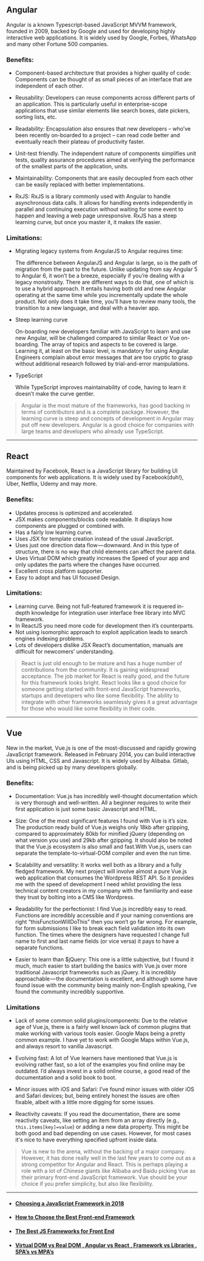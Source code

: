 ## Angular
Angular is a known Typescript-based JavaScript MVVM framework, founded in 2009, backed by Google and used for developing highly interactive web applications. It is widely used by Google, Forbes, WhatsApp and many other Fortune 500 companies.

### Benefits:
* Component-based architecture that provides a higher quality of code: Components can be thought of as small pieces of an interface that are independent of each other.

* Reusability: Developers can reuse components across different parts of an application. This is particularly useful in enterprise-scope applications that use similar elements like search boxes, date pickers, sorting lists, etc.

* Readability: Encapsulation also ensures that new developers – who’ve been recently on-boarded to a project – can read code better and eventually reach their plateau of productivity faster.

* Unit-test friendly. The independent nature of components simplifies unit tests, quality assurance procedures aimed at verifying the performance of the smallest parts of the application, units.

* Maintainability: Components that are easily decoupled from each other can be easily replaced with better implementations.

* RxJS: RxJS is a library commonly used with Angular to handle asynchronous data calls. It allows for handling events independently in parallel and continuing execution without waiting for some event to happen and leaving a web page unresponsive. RxJS has a steep learning curve, but once you master it, it makes life easier.

### Limitations:
* Migrating legacy systems from AngularJS to Angular requires time:

    The difference between AngularJS and Angular is large, so is the path of migration from the past to the future. Unlike updating from say Angular 5 to Angular 6, it won’t be a breeze, especially if you’re dealing with a legacy monstrosity. There are different ways to do that, one of which is to use a hybrid approach. It entails having both old and new Angular operating at the same time while you incrementally update the whole product. Not only does it take time, you’ll have to review many tools, the transition to a new language, and deal with a heavier app.

* Steep learning curve

    On-boarding new developers familiar with JavaScript to learn and use new Angular, will be challenged compared to similar React or Vue on-boarding. The array of topics and aspects to be covered is large. Learning it, at least on the basic level, is mandatory for using Angular. Engineers complain about error messages that are too cryptic to grasp without additional research followed by trial-and-error manipulations.

* TypeScript

    While TypeScript improves maintainability of code, having to learn it doesn’t make the curve gentler.

> Angular is the most mature of the frameworks, has good backing in terms of contributors and is a complete package. However, the learning curve is steep and concepts of development in Angular may put off new developers. Angular is a good choice for companies with large teams and developers who already use TypeScript.

___

## React
Maintained by Facebook, React is a JavaScript library for building UI components for web applications. It is widely used by Facebook(duh!), Uber, Netflix, Udemy and may more.

### Benefits:
* Updates process is optimized and accelerated.
* JSX makes components/blocks code readable. It displays how components are plugged or combined with.
* Has a fairly low learning curve.
* Uses JSX for template creation instead of the usual JavaScript.
* Uses just one direction data flow — downward. And in this type of structure, there is no way that child elements can affect the parent data.
* Uses Virtual DOM which greatly increases the Speed of your app and only updates the parts where the changes have occurred.
* Excellent cross platform supporter.
* Easy to adopt and has UI focused Design.

### Limitations:
* Learning curve. Being not full-featured framework it is requered in-depth knowledge for integration user interface free library into MVC framework.
* In ReactJS you need more code for development then it’s counterparts.
* Not using isomorphic approach to exploit application leads to search engines indexing problems.
* Lots of developers dislike JSX React’s documentation, manuals are difficult for newcomers’ understanding.

> React is just old enough to be mature and has a huge number of contributions from the community. It is gaining widespread acceptance. The job market for React is really good, and the future for this framework looks bright.
React looks like a good choice for someone getting started with front-end JavaScript frameworks, startups and developers who like some flexibility. The ability to integrate with other frameworks seamlessly gives it a great advantage for those who would like some flexibility in their code.

___

## Vue
New in the market, Vue.js is one of the most-discussed and rapidly growing JavaScript framework. Released in February 2014, you can build interactive UIs using HTML, CSS and Javascript. It is widely used by Alibaba. Gitlab, and is being picked up by many developers globally.

### Benefits:
* Documentation: Vue.js has incredibly well-thought documentation which is very thorough and well-written. All a beginner requires to write their first application is just some basic Javascript and HTML.

* Size: One of the most significant features I found with Vue is it’s size. The production ready build of Vue.js weighs only 18kb after gzipping, compared to approximately 80kb for minified jQuery (depending on what version you use) and 29kb after gzipping. It should also be noted that the Vue.js ecosystem is also small and fast.With Vue.js, users can separate the template-to-virtual-DOM compiler and even the run time.

* Scalability and versatility: It works well both as a library and a fully fledged framework. My next project will involve almost a pure Vue.js web application that consumes the Wordpress REST API. So it provides me with the speed of development I need whilst providing the less technical content creators in my company with the familiarity and ease they trust by bolting into a CMS like Wordpress.

* Readability for the perfectionist: I find Vue.js incredibly easy to read. Functions are incredibly accessible and if your naming conventions are right “thisFunctionWillDoThis” then you won’t go far wrong. For example, for form submissions I like to break each field validation into its own function. The times where the designers have requested I change full name to first and last name fields (or vice versa) it pays to have a separate functions.

* Easier to learn than $jQuery: This one is a little subjective, but I found it much, much easier to start building the basics with Vue.js over more traditional Javascript frameworks such as jQuery. It is incredibly approachable — the documentation is excellent, and although some have found issue with the community being mainly non-English speaking, I’ve found the community incredibly supportive.

### Limitations
* Lack of some common solid plugins/components: Due to the relative age of Vue.js, there is a fairly well known lack of common plugins that make working with various tools easier. Google Maps being a pretty common example. I have yet to work with Google Maps within Vue.js, and always resort to vanilla Javascript.

* Evolving fast: A lot of Vue learners have mentioned that Vue.js is evolving rather fast, so a lot of the examples you find online may be outdated. I’d always invest in a solid online course, a good read of the documentation and a solid book to boot.

* Minor issues with iOS and Safari: I’ve found minor issues with older iOS and Safari devices; but, being entirely honest the issues are often fixable, albeit with a little more digging for some issues.

* Reactivity caveats: If you read the documentation, there are some reactivity caveats, like setting an item from an array directly (e.g., `this.items[key]=value`) or adding a new data property. This might be both good and bad depending on use cases. However, for most cases it's nice to have everything specified upfront inside data.

> Vue is new to the arena, without the backing of a major company.
However, it has done really well in the last few years to come out as a strong competitor for Angular and React. This is perhaps playing a role with a lot of Chinese giants like Alibaba and Baidu picking Vue as their primary front-end JavaScript framework. Vue should be your choice if you prefer simplicity, but also like flexibility.

___

* #### [Choosing a JavaScript Framework in 2018](https://medium.com/@ZombieCodeKill/choosing-a-javascript-framework-535745d0ab90)

* #### [How to Choose the Best Front-end Framework](https://www.toptal.com/javascript/choosing-best-front-end-framework)

* #### [The Best JS Frameworks for Front End](https://rubygarage.org/blog/best-javascript-frameworks-for-front-end)

* #### [Virtual DOM vs Real DOM , Angular vs React , Framework vs Libraries , SPA’s vs MPA’s](https://medium.com/@ahaseeb12251998/virtual-dom-vs-real-dom-angular-vs-react-framework-vs-libraries-spas-vs-mpa-s-946fceb70955)
